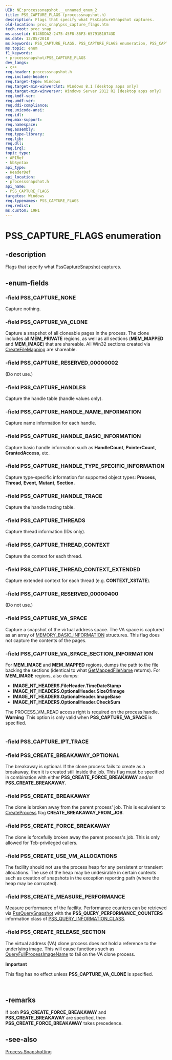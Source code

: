 ```yaml
---
UID: NE:processsnapshot.__unnamed_enum_2
title: PSS_CAPTURE_FLAGS (processsnapshot.h)
description: Flags that specify what PssCaptureSnapshot captures.
old-location: proc_snap\pss_capture_flags.htm
tech.root: proc_snap
ms.assetid: 6146DDA2-2475-45F8-86F3-65791B10743D
ms.date: 12/05/2018
ms.keywords: PSS_CAPTURE_FLAGS, PSS_CAPTURE_FLAGS enumeration, PSS_CAPTURE_HANDLES, PSS_CAPTURE_HANDLE_BASIC_INFORMATION, PSS_CAPTURE_HANDLE_NAME_INFORMATION, PSS_CAPTURE_HANDLE_TRACE, PSS_CAPTURE_HANDLE_TYPE_SPECIFIC_INFORMATION, PSS_CAPTURE_NONE, PSS_CAPTURE_RESERVED_00000002, PSS_CAPTURE_RESERVED_00000400, PSS_CAPTURE_THREADS, PSS_CAPTURE_THREAD_CONTEXT, PSS_CAPTURE_THREAD_CONTEXT_EXTENDED, PSS_CAPTURE_VA_CLONE, PSS_CAPTURE_VA_SPACE, PSS_CAPTURE_VA_SPACE_SECTION_INFORMATION, PSS_CREATE_BREAKAWAY, PSS_CREATE_BREAKAWAY_OPTIONAL, PSS_CREATE_FORCE_BREAKAWAY, PSS_CREATE_MEASURE_PERFORMANCE, PSS_CREATE_RELEASE_SECTION, PSS_CREATE_USE_VM_ALLOCATIONS, proc_snap.pss_capture_flags, processsnapshot/PSS_CAPTURE_FLAGS, processsnapshot/PSS_CAPTURE_HANDLES, processsnapshot/PSS_CAPTURE_HANDLE_BASIC_INFORMATION, processsnapshot/PSS_CAPTURE_HANDLE_NAME_INFORMATION, processsnapshot/PSS_CAPTURE_HANDLE_TRACE, processsnapshot/PSS_CAPTURE_HANDLE_TYPE_SPECIFIC_INFORMATION, processsnapshot/PSS_CAPTURE_NONE, processsnapshot/PSS_CAPTURE_RESERVED_00000002, processsnapshot/PSS_CAPTURE_RESERVED_00000400, processsnapshot/PSS_CAPTURE_THREADS, processsnapshot/PSS_CAPTURE_THREAD_CONTEXT, processsnapshot/PSS_CAPTURE_THREAD_CONTEXT_EXTENDED, processsnapshot/PSS_CAPTURE_VA_CLONE, processsnapshot/PSS_CAPTURE_VA_SPACE, processsnapshot/PSS_CAPTURE_VA_SPACE_SECTION_INFORMATION, processsnapshot/PSS_CREATE_BREAKAWAY, processsnapshot/PSS_CREATE_BREAKAWAY_OPTIONAL, processsnapshot/PSS_CREATE_FORCE_BREAKAWAY, processsnapshot/PSS_CREATE_MEASURE_PERFORMANCE, processsnapshot/PSS_CREATE_RELEASE_SECTION, processsnapshot/PSS_CREATE_USE_VM_ALLOCATIONS
ms.topic: enum
f1_keywords:
- processsnapshot/PSS_CAPTURE_FLAGS
dev_langs:
- c++
req.header: processsnapshot.h
req.include-header: 
req.target-type: Windows
req.target-min-winverclnt: Windows 8.1 [desktop apps only]
req.target-min-winversvr: Windows Server 2012 R2 [desktop apps only]
req.kmdf-ver: 
req.umdf-ver: 
req.ddi-compliance: 
req.unicode-ansi: 
req.idl: 
req.max-support: 
req.namespace: 
req.assembly: 
req.type-library: 
req.lib: 
req.dll: 
req.irql: 
topic_type:
- APIRef
- kbSyntax
api_type:
- HeaderDef
api_location:
- processsnapshot.h
api_name:
- PSS_CAPTURE_FLAGS
targetos: Windows
req.typenames: PSS_CAPTURE_FLAGS
req.redist: 
ms.custom: 19H1
---
```


# PSS_CAPTURE_FLAGS enumeration


## -description


Flags that specify what <a href="https://docs.microsoft.com/previous-versions/windows/desktop/api/processsnapshot/nf-processsnapshot-psscapturesnapshot">PssCaptureSnapshot</a> captures.


## -enum-fields




### -field PSS_CAPTURE_NONE

Capture nothing.


### -field PSS_CAPTURE_VA_CLONE

Capture a snapshot of all cloneable pages in the process. The clone includes all <b>MEM_PRIVATE</b> regions, as well as all sections (<b>MEM_MAPPED</b> and <b>MEM_IMAGE</b>) that are shareable. All Win32 sections created via <a href="https://docs.microsoft.com/windows/desktop/api/winbase/nf-winbase-createfilemappinga">CreateFileMapping</a> are shareable.


### -field PSS_CAPTURE_RESERVED_00000002

(Do not use.)


### -field PSS_CAPTURE_HANDLES

Capture the handle table (handle values only).


### -field PSS_CAPTURE_HANDLE_NAME_INFORMATION

Capture name information for each handle.


### -field PSS_CAPTURE_HANDLE_BASIC_INFORMATION

Capture basic handle information such as <b>HandleCount</b>, <b>PointerCount</b>, <b>GrantedAccess</b>, etc.


### -field PSS_CAPTURE_HANDLE_TYPE_SPECIFIC_INFORMATION

Capture type-specific information for supported object types: <b>Process</b>, <b>Thread</b>, <b>Event</b>, <b>Mutant</b>, <b>Section.</b>


### -field PSS_CAPTURE_HANDLE_TRACE

Capture the handle tracing table.


### -field PSS_CAPTURE_THREADS

Capture thread information (IDs only).


### -field PSS_CAPTURE_THREAD_CONTEXT

Capture the context for each thread.


### -field PSS_CAPTURE_THREAD_CONTEXT_EXTENDED

Capture extended context for each thread (e.g. <b>CONTEXT_XSTATE</b>).


### -field PSS_CAPTURE_RESERVED_00000400

(Do not use.)


### -field PSS_CAPTURE_VA_SPACE

Capture a snapshot of the virtual address space. The VA space is captured as an array of <a href="https://docs.microsoft.com/windows/desktop/api/winnt/ns-winnt-memory_basic_information">MEMORY_BASIC_INFORMATION</a> structures. This flag does not capture the contents of the pages.


### -field PSS_CAPTURE_VA_SPACE_SECTION_INFORMATION

For <b>MEM_IMAGE</b> and <b>MEM_MAPPED</b> regions, dumps the path to the file backing the sections (identical to what <a href="https://docs.microsoft.com/windows/desktop/api/psapi/nf-psapi-getmappedfilenamea">GetMappedFileName</a> returns). For <b>MEM_IMAGE</b> regions, also dumps:

<ul>
<li>
<b>IMAGE_NT_HEADERS.FileHeader.TimeDateStamp</b>

</li>
<li>
<b>IMAGE_NT_HEADERS.OptionalHeader.SizeOfImage</b>

</li>
<li>
<b>IMAGE_NT_HEADERS.OptionalHeader.ImageBase</b>

</li>
<li>
<b>IMAGE_NT_HEADERS.OptionalHeader.CheckSum</b>

</li>
</ul>
The PROCESS_VM_READ access right is required on the process handle.

<div class="alert"><b>Warning</b>  This option is only valid when <b>PSS_CAPTURE_VA_SPACE</b> is specified. </div>
<div> </div>

### -field PSS_CAPTURE_IPT_TRACE


### -field PSS_CREATE_BREAKAWAY_OPTIONAL

The breakaway is optional. If the clone process fails to create as a breakaway, then it is created still inside the job. This flag must be specified in combination with either <b>PSS_CREATE_FORCE_BREAKAWAY</b> and/or <b>PSS_CREATE_BREAKAWAY</b>.


### -field PSS_CREATE_BREAKAWAY

The clone is broken away from the parent process' job. This is equivalent to <a href="https://docs.microsoft.com/windows/desktop/api/processthreadsapi/nf-processthreadsapi-createprocessa">CreateProcess</a> flag <b>CREATE_BREAKAWAY_FROM_JOB</b>.


### -field PSS_CREATE_FORCE_BREAKAWAY

The clone is forcefully broken away the parent process's job. This is only allowed for Tcb-privileged callers.


### -field PSS_CREATE_USE_VM_ALLOCATIONS

The facility should not use the process heap for any persistent or transient allocations. The use of the heap may be undesirable in certain contexts such as creation of snapshots in the exception reporting path (where the heap may be corrupted).


### -field PSS_CREATE_MEASURE_PERFORMANCE

Measure performance of the facility. Performance counters can be retrieved via <a href="https://docs.microsoft.com/previous-versions/windows/desktop/api/processsnapshot/nf-processsnapshot-pssquerysnapshot">PssQuerySnapshot</a> with the <b>PSS_QUERY_PERFORMANCE_COUNTERS</b> information class of <a href="https://docs.microsoft.com/previous-versions/windows/desktop/api/processsnapshot/ne-processsnapshot-pss_query_information_class">PSS_QUERY_INFORMATION_CLASS</a>.


### -field PSS_CREATE_RELEASE_SECTION

The virtual address (VA) clone process does not hold a reference to the underlying image. This will cause functions such as <a href="https://docs.microsoft.com/windows/desktop/api/winbase/nf-winbase-queryfullprocessimagenamea">QueryFullProcessImageName</a> to fail on the VA clone process.

<div class="alert"><b>Important</b>  <p class="note"> This flag has no effect unless <b>PSS_CAPTURE_VA_CLONE</b> is specified.

</div>
<div> </div>

## -remarks



If both <b>PSS_CREATE_FORCE_BREAKAWAY</b> and <b>PSS_CREATE_BREAKAWAY</b> are specified, then <b>PSS_CREATE_FORCE_BREAKAWAY</b> takes precedence.




## -see-also




<a href="https://docs.microsoft.com/previous-versions/windows/desktop/proc_snap/process-snapshotting-portal">Process Snapshotting</a>
 

 

